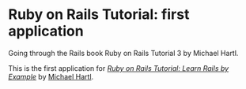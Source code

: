 # Ruby on Rails Tutorial: first application


Going through the Rails book Ruby on Rails Tutorial 3 by Michael Hartl.

This is the first application for
[*Ruby on Rails Tutorial: Learn Rails by Example*](http://railstutorial.org/)
by [Michael Hartl](http://michaelhartl.com/).

